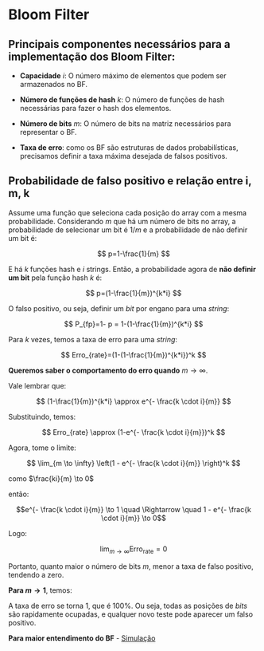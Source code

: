 
# Bloom Filter

## Principais componentes necessários para a implementação dos Bloom Filter:

- **Capacidade** *i*: O número máximo de elementos que podem ser armazenados no BF.

- **Número de funções de hash** *k*: O número de funções de hash necessárias para fazer o hash dos elementos.

- **Número de bits** *m*: O número de bits na matriz necessários para representar o BF.

- **Taxa de erro**: como os BF são estruturas de dados probabilísticas, precisamos definir a taxa máxima desejada de falsos positivos.

## Probabilidade de falso positivo e relação entre i, m, k

Assume uma função que seleciona cada posição do array com a mesma probabilidade. Considerando *m* que há um número de bits no array, a probabilidade de selecionar um bit é 1/*m* e a probabilidade de não definir um bit é:

$$
p=1-\frac{1}{m}
$$

E há *k* funções hash e *i* strings. Então, a probabilidade agora de **não definir um bit** pela função hash *k* é:

$$
p=(1-\frac{1}{m})^{k*i}
$$

O falso positivo, ou seja, definir um *bit* por engano para uma *string*:


$$
P_{fp}=1- p = 1-(1-\frac{1}{m})^{k*i}
$$

Para *k* vezes, temos a taxa de erro para uma *string*:

$$
Erro_{rate}=(1-(1-\frac{1}{m})^{k*i})^k
$$

**Queremos saber o comportamento do erro quando** $m \to \infty$.

Vale lembrar que: 

$$
(1-\frac{1}{m})^{k*i} \approx e^{- \frac{k \cdot i}{m}}
$$

Substituindo, temos:

$$
Erro_{rate} \approx (1-e^{- \frac{k \cdot i}{m}})^k
$$

Agora, tome o limite:

$$
\lim_{m \to \infty} \left(1 - e^{- \frac{k \cdot i}{m}} \right)^k
$$

como $\frac{ki}{m} \to 0$

então: 

$$e^{- \frac{k \cdot i}{m}} \to 1 \quad \Rightarrow \quad 1 - e^{- \frac{k \cdot i}{m}} \to 0$$

Logo:

$$\lim_{m \to \infty} \text{Erro}_{\text{rate}} = 0$$

Portanto, quanto maior o número de bits $m$, menor a taxa de falso positivo, tendendo a zero.


**Para $m \to 1$**, temos:

A taxa de erro se torna 1, que é $100\%$. Ou seja, todas as posições de *bits* são rapidamente ocupadas, e qualquer novo teste pode aparecer um falso positivo.




**Para maior entendimento do BF** - [Simulação]( https://programaai.github.io/bloom-filters/)